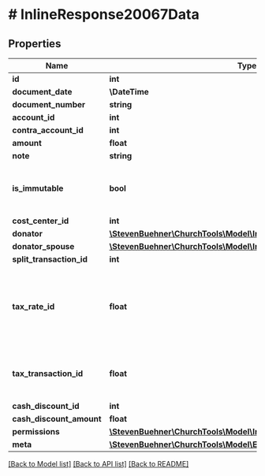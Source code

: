 # # InlineResponse20067Data

## Properties

Name | Type | Description | Notes
------------ | ------------- | ------------- | -------------
**id** | **int** |  | [optional]
**document_date** | **\DateTime** |  | [optional]
**document_number** | **string** |  | [optional]
**account_id** | **int** |  | [optional]
**contra_account_id** | **int** |  | [optional]
**amount** | **float** | Value is in cent. | [optional]
**note** | **string** |  | [optional]
**is_immutable** | **bool** | If a transaction is immutable, no field can be change or deleted. | [optional]
**cost_center_id** | **int** |  | [optional]
**donator** | [**\StevenBuehner\ChurchTools\Model\InlineResponse20018Person**](InlineResponse20018Person.md) |  | [optional]
**donator_spouse** | [**\StevenBuehner\ChurchTools\Model\InlineResponse20018Person**](InlineResponse20018Person.md) |  | [optional]
**split_transaction_id** | **int** |  | [optional]
**tax_rate_id** | **float** | If a tax rate is set for the transaction, the corresponding tax transaction is returned in the field taxTransactionId. | [optional]
**tax_transaction_id** | **float** | Reference to the transaction which is a split booking for taxes. | [optional]
**cash_discount_id** | **int** |  | [optional]
**cash_discount_amount** | **float** | Value is in cent. | [optional]
**permissions** | [**\StevenBuehner\ChurchTools\Model\InlineResponse20067Permissions**](InlineResponse20067Permissions.md) |  | [optional]
**meta** | [**\StevenBuehner\ChurchTools\Model\EntityMetaData**](EntityMetaData.md) |  | [optional]

[[Back to Model list]](../../README.md#models) [[Back to API list]](../../README.md#endpoints) [[Back to README]](../../README.md)

